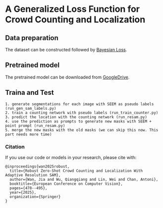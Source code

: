 # A Generalized Loss Function for Crowd Counting and Localization

## Data preparation
The dataset can be constructed followed by [Bayesian Loss](https://github.com/ZhihengCV/Bayesian-Crowd-Counting).

## Pretrained model
The pretrained model can be downloaded from [GoogleDrive](https://drive.google.com/drive/folders/1TJF2IeFPoeLzqNXKXXXK8nPH62HijZaS?usp=sharing).

## Traina and Test

```
1. generate segmentations for each image with SEEM as pseudo labels (run_gen_sam_labels.py)
2. train a counting network with pseudo labels (run_train_counter.py)
3. predict the location with the counting network (run_resam.py)
4. use the prediction as prompts to generate new masks with SEEM + point prompt (run_resam.py)
5. merge the new masks with the old masks (we can skip this now. This part needs more time)
```

### Citation
If you use our code or models in your research, please cite with:

```
@inproceedings{wan2025robust,
  title={Robust Zero-Shot Crowd Counting and Localization With Adaptive Resolution SAM},
  author={Wan, Jia and Wu, Qiangqiang and Lin, Wei and Chan, Antoni},
  booktitle={European Conference on Computer Vision},
  pages={478--495},
  year={2025},
  organization={Springer}
}
```

